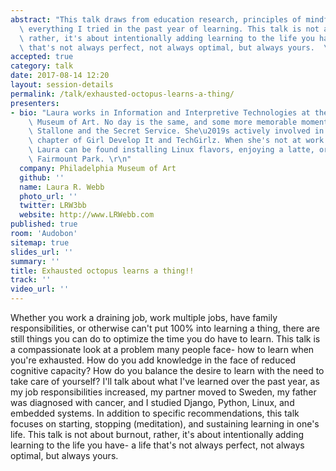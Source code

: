 ```yaml
---
abstract: "This talk draws from education research, principles of mindfulness, and\
  \ everything I tried in the past year of learning. This talk is not about burnout,\
  \ rather, it's about intentionally adding learning to the life you have- a life\
  \ that's not always perfect, not always optimal, but always yours.  \n"
accepted: true
category: talk
date: 2017-08-14 12:20
layout: session-details
permalink: /talk/exhausted-octopus-learns-a-thing/
presenters:
- bio: "Laura works in Information and Interpretive Technologies at the Philadelphia\
    \ Museum of Art. No day is the same, and some more memorable moments include Sylvester\
    \ Stallone and the Secret Service. She\u2019s actively involved in the Philadelphia\
    \ chapter of Girl Develop It and TechGirlz. When she's not at work or volunteering,\
    \ Laura can be found installing Linux flavors, enjoying a latte, or running in\
    \ Fairmount Park. \r\n"
  company: Philadelphia Museum of Art
  github: ''
  name: Laura R. Webb
  photo_url: ''
  twitter: LRW3bb
  website: http://www.LRWebb.com
published: true
room: 'Audobon'
sitemap: true
slides_url: ''
summary: ''
title: Exhausted octopus learns a thing!!
track: ''
video_url: ''
---
```


Whether you work a draining job, work multiple jobs, have family responsibilities, or otherwise can't put 100% into learning a thing, there are still things you can do to optimize the time you do have to learn. This talk is a compassionate look at a problem many people face- how to learn when you're exhausted. How do you add knowledge in the face of reduced cognitive capacity? How do you balance the desire to learn with the need to take care of yourself? I'll talk about what I've learned over the past year, as my job responsibilities  increased, my partner moved to Sweden, my father was diagnosed with cancer, and I studied Django, Python, Linux, and embedded systems. In addition to specific recommendations, this talk focuses on starting, stopping (meditation), and sustaining learning in one's life. This talk is not about burnout, rather, it's about intentionally adding learning to the life you have- a life that's not always perfect, not always optimal, but always yours.

